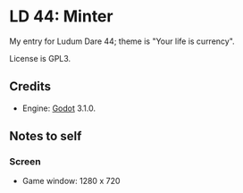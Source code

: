 # LD 44: Minter

My entry for Ludum Dare 44; theme is "Your life is currency".

License is GPL3.

<!-- Download executables from [the game's itch.io page](https://stackedboxes.itch.io/ld44-minter). -->

## Credits

* Engine: [Godot](http://godotengine.org) 3.1.0.

## Notes to self

### Screen

* Game window: 1280 x 720
